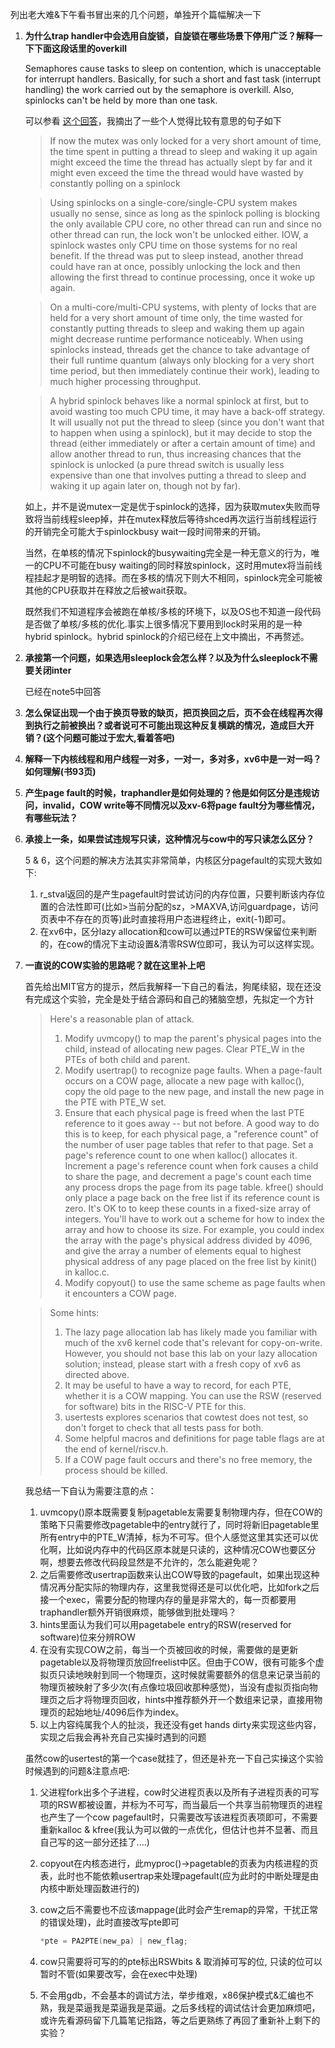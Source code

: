 列出老大难&下午看书冒出来的几个问题，单独开个篇幅解决一下

1. **为什么trap handler中会选用自旋锁，自旋锁在哪些场景下停用广泛？解释一下下面这段话里的overkill**

    Semaphores cause tasks to sleep on contention, which is unacceptable for interrupt handlers. Basically, for such a short and fast task (interrupt handling) the work carried out by the semaphore is overkill. Also, spinlocks can't be held by more than one task.

    可以参看 [这个回答](https://stackoverflow.com/questions/5869825/when-should-one-use-a-spinlock-instead-of-mutex)，我摘出了一些个人觉得比较有意思的句子如下

    >If now the mutex was only locked for a very short amount of time, the time spent in putting a thread to sleep and waking it up again might exceed the time the thread has actually slept by far and it might even exceed the time the thread would have wasted by constantly polling on a spinlock

    >Using spinlocks on a single-core/single-CPU system makes usually no sense, since as long as the spinlock polling is blocking the only available CPU core, no other thread can run and since no other thread can run, the lock won't be unlocked either. IOW, a spinlock wastes only CPU time on those systems for no real benefit. If the thread was put to sleep instead, another thread could have ran at once, possibly unlocking the lock and then allowing the first thread to continue processing, once it woke up again.

    >On a multi-core/multi-CPU systems, with plenty of locks that are held for a very short amount of time only, the time wasted for constantly putting threads to sleep and waking them up again might decrease runtime performance noticeably. When using spinlocks instead, threads get the chance to take advantage of their full runtime quantum (always only blocking for a very short time period, but then immediately continue their work), leading to much higher processing throughput.

    >A hybrid spinlock behaves like a normal spinlock at first, but to avoid wasting too much CPU time, it may have a back-off strategy. It will usually not put the thread to sleep (since you don't want that to happen when using a spinlock), but it may decide to stop the thread (either immediately or after a certain amount of time) and allow another thread to run, thus increasing chances that the spinlock is unlocked (a pure thread switch is usually less expensive than one that involves putting a thread to sleep and waking it up again later on, though not by far).

    如上，并不是说mutex一定是优于spinlock的选择，因为获取mutex失败而导致将当前线程sleep掉，并在mutex释放后等待shced再次运行当前线程运行的开销完全可能大于spinlockbusy wait一段时间带来的开销。

    当然，在单核的情况下spinlock的busywaiting完全是一种无意义的行为，唯一的CPU不可能在busy waiting的同时释放spinlock，这时用mutex将当前线程挂起才是明智的选择。而在多核的情况下则大不相同，spinlock完全可能被其他的CPU获取并在释放之后被wait获取。

    既然我们不知道程序会被跑在单核/多核的环境下，以及OS也不知道一段代码是否做了单核/多核的优化.事实上很多情况下要用到lock时采用的是一种hybrid spinlock。hybrid spinlock的介绍已经在上文中摘出，不再赘述。
2. **承接第一个问题，如果选用sleeplock会怎么样？以及为什么sleeplock不需要关闭inter**

    已经在note5中回答
3. **怎么保证出现一个由于换页导致的缺页，把页换回之后，页不会在线程再次得到执行之前被换出？或者说可不可能出现这种反复横跳的情况，造成巨大开销？(这个问题可能过于宏大,看着答吧)**
4. **解释一下内核线程和用户线程一对多，一对一，多对多，xv6中是一对一吗？如何理解(书93页)**
5. **产生page fault的时候，traphandler是如何处理的？他是如何区分是违规访问，invalid，COW write等不同情况以及xv-6将page fault分为哪些情况，有哪些玩法？**
6. **承接上一条，如果尝试违规写只读，这种情况与cow中的写只读怎么区分？**

    5 & 6，这个问题的解决方法其实非常简单，内核区分pagefault的实现大致如下:
    1. r_stval返回的是产生pagefault时尝试访问的内存位置，只要判断该内存位置的合法性即可(比如>当前分配的sz，>MAXVA,访问guardpage，访问页表中不存在的页等)此时直接将用户态进程终止，exit(-1)即可。
    2. 在xv6中，区分lazy allocation和cow可以通过PTE的RSW保留位来判断的，在cow的情况下主动设置&清零RSW位即可，我认为可以这样实现。

7. **一直说的COW实验的思路呢？就在这里补上吧**

    首先给出MIT官方的提示，然后我解释一下自己的看法，狗尾续貂，现在还没有完成这个实验，完全是处于结合源码和自己的猪脑空想，先拟定一个方针
    >Here's a reasonable plan of attack.
    >
    >1. Modify uvmcopy() to map the parent's physical pages into the child, instead of allocating new pages. Clear PTE_W in the PTEs of both child and parent.
    >1. Modify usertrap() to recognize page faults. When a page-fault occurs on a COW page, allocate a new page with kalloc(), copy the old page to the new page, and install the new page in the PTE with PTE_W set.
    >2. Ensure that each physical page is freed when the last PTE reference to it goes away -- but not before. A good way to do this is to keep, for each physical page, a "reference count" of the number of user page tables that refer to that page. Set a page's reference count to one when kalloc() allocates it. Increment a page's reference count when fork causes a child to share the page, and decrement a page's count each time any process drops the page from its page table. kfree() should only place a page back on the free list if its reference count is zero. It's OK to to keep these counts in a fixed-size array of integers. You'll have to work out a scheme for how to index the array and how to choose its size. For example, you could index the array with the page's physical address divided by 4096, and give the array a number of elements equal to highest physical address of any page placed on the free list by kinit() in kalloc.c.
    >3. Modify copyout() to use the same scheme as page faults when it encounters a COW page.

    >Some hints:
    >
    >1. The lazy page allocation lab has likely made you familiar with much of the xv6 kernel code that's relevant for copy-on-write. However, you should not base this lab on your lazy allocation solution; instead, please start with a fresh copy of xv6 as directed above.
    >2. It may be useful to have a way to record, for each PTE, whether it is a COW mapping. You can use the RSW (reserved for software) bits in the RISC-V PTE for this.
    >3. usertests explores scenarios that cowtest does not test, so don't forget to check that all tests pass for both.
    >4. Some helpful macros and definitions for page table flags are at the end of kernel/riscv.h.
    >5. If a COW page fault occurs and there's no free memory, the process should be killed.

    我总结一下自认为需要注意的点：
    1. uvmcopy()原本既需要复制pagetable友需要复制物理内存，但在COW的策略下只需要修改pagetable中的entry就行了，同时将新旧pagetable里所有entry中的PTE_W清掉，标为不可写。但个人感觉这里其实还可以优化啊，比如说内存中的代码区原本就是只读的，这种情况COW也要区分啊，想要去修改代码段显然是不允许的，怎么能避免呢？
    2. 之后需要修改usertrap函数来认出COW导致的pagefault，如果出现这种情况再分配实际的物理内存，这里我觉得还是可以优化吧，比如fork之后接一个exec，需要分配的物理内存的量是非常大的，每一页都要用traphandler额外开销很麻烦，能够做到批处理吗？
    3. hints里面认为我们可以用pagetabele entry的RSW(reserved for software)位来分辨ROW
    4. 在没有实现COW之前，每当一个页被回收的时候，需要做的是更新pagetable以及将物理页放回freelist中区。但由于COW，很有可能多个虚拟页只读地映射到同一个物理页，这时候就需要额外的信息来记录当前的物理页被映射了多少次(有点像垃圾回收那种感觉)，当没有虚拟页指向物理页之后才将物理页回收，hints中推荐额外开一个数组来记录，直接用物理页的起始地址/4096后作为index。
    5. 以上内容纯属我个人的扯淡，我还没有get hands dirty来实现这些内容，实现之后我会再补充自己实操时遇到的问题

    虽然cow的usertest的第一个case就挂了，但还是补充一下自己实操这个实验时候遇到的问题&注意点吧:
    1. 父进程fork出多个子进程，cow时父进程页表以及所有子进程页表的可写项的RSW都被设置，并标为不可写，而当最后一个共享当前物理页的进程也产生了一个cow pagefault时，只需要改写该进程页表项即可，不需要重新kalloc & kfree(我认为可以做的一点优化，但估计也并不显著、而且自己写的这一部分还挂了....)
    2. copyout在内核态进行，此myproc()->pagetable的页表为内核进程的页表，此时也不能依赖usertrap来处理pagefault(应为此时的中断处理是由内核中断处理函数进行的)
    3. cow之后不需要也不应该mappage(此时会产生remap的异常，干扰正常的错误处理)，此时直接改写pte即可

        ```c
        *pte = PA2PTE(new_pa) | new_flag;
        ```

    4. cow只需要将可写的的pte标出RSWbits & 取消掉可写的位, 只读的位可以暂时不管(如果要改写，会在exec中处理)
    5. 不会用gdb，不会基本的调试方法，举步维艰，x86保护模式&汇编也不熟，我是菜逼我是菜逼我是菜逼。之后多线程的调试估计会更加麻烦吧，或许先看源码留下几篇笔记指路，等之后更熟练了再回了重新补上剩下的实验？
